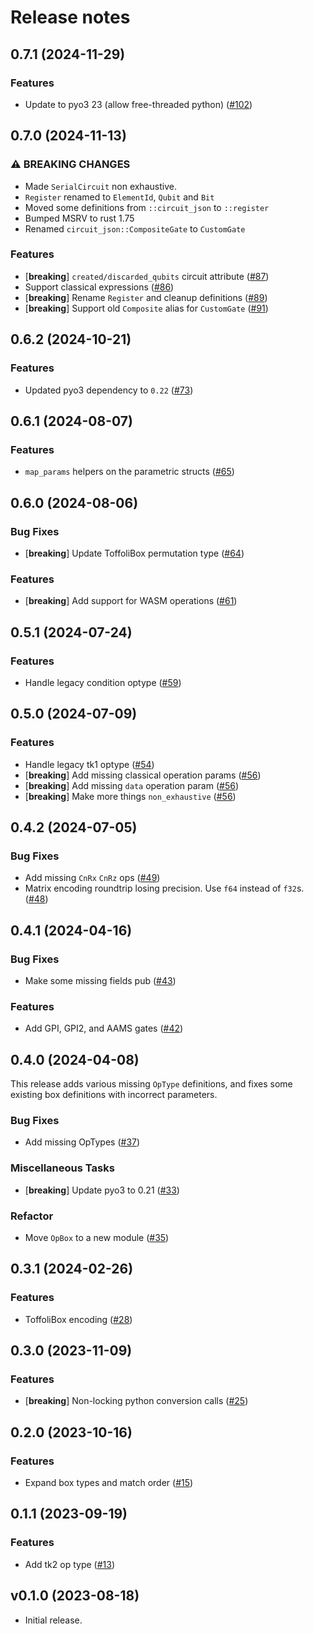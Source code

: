 # Release notes

## 0.7.1 (2024-11-29)

### Features

- Update to pyo3 23 (allow free-threaded python) ([#102](https://github.com/CQCL/tket-json-rs/pull/102))


## 0.7.0 (2024-11-13)

### ⚠ BREAKING CHANGES

- Made `SerialCircuit` non exhaustive.
- `Register` renamed to `ElementId`, `Qubit` and `Bit`
- Moved some definitions from `::circuit_json` to `::register`
- Bumped MSRV to rust 1.75
- Renamed `circuit_json::CompositeGate` to `CustomGate`

### Features

- [**breaking**] `created/discarded_qubits` circuit attribute ([#87](https://github.com/CQCL/tket-json-rs/pull/87))
- Support classical expressions ([#86](https://github.com/CQCL/tket-json-rs/pull/86))
- [**breaking**] Rename `Register` and cleanup definitions ([#89](https://github.com/CQCL/tket-json-rs/pull/89))
- [**breaking**] Support old `Composite` alias for `CustomGate` ([#91](https://github.com/CQCL/tket-json-rs/pull/91))



## 0.6.2 (2024-10-21)

### Features

- Updated pyo3 dependency to `0.22` ([#73](https://github.com/CQCL/tket-json-rs/pull/73))


## 0.6.1 (2024-08-07)

### Features

- `map_params` helpers on the parametric structs ([#65](https://github.com/CQCL/tket-json-rs/pull/65))


## 0.6.0 (2024-08-06)

### Bug Fixes

- [**breaking**] Update ToffoliBox permutation type ([#64](https://github.com/CQCL/tket-json-rs/pull/64))

### Features

- [**breaking**] Add support for WASM operations ([#61](https://github.com/CQCL/tket-json-rs/pull/61))


## 0.5.1 (2024-07-24)

### Features

- Handle legacy condition optype ([#59](https://github.com/CQCL/tket-json-rs/pull/59))


## 0.5.0 (2024-07-09)

### Features

- Handle legacy tk1 optype  ([#54](https://github.com/CQCL/tket-json-rs/pull/54))
- [**breaking**] Add missing classical operation params ([#56](https://github.com/CQCL/tket-json-rs/pull/56))
- [**breaking**] Add missing `data` operation param ([#56](https://github.com/CQCL/tket-json-rs/pull/56))
- [**breaking**] Make more things `non_exhaustive` ([#56](https://github.com/CQCL/tket-json-rs/pull/56))


## 0.4.2 (2024-07-05)

### Bug Fixes

- Add missing `CnRx` `CnRz` ops ([#49](https://github.com/CQCL/tket-json-rs/pull/49))
- Matrix encoding roundtrip losing precision. Use `f64` instead of `f32`s. ([#48](https://github.com/CQCL/tket-json-rs/pull/48))


## 0.4.1 (2024-04-16)

### Bug Fixes

- Make some missing fields pub ([#43](https://github.com/CQCL/tket-json-rs/pull/43))

### Features

- Add GPI, GPI2, and AAMS gates ([#42](https://github.com/CQCL/tket-json-rs/pull/42))


## 0.4.0 (2024-04-08)

This release adds various missing `OpType` definitions, and fixes some existing box definitions with incorrect parameters.

### Bug Fixes

- Add missing OpTypes ([#37](https://github.com/CQCL/tket-json-rs/pull/37))

### Miscellaneous Tasks

- [**breaking**] Update pyo3 to 0.21 ([#33](https://github.com/CQCL/tket-json-rs/pull/33))

### Refactor

- Move `OpBox` to a new module ([#35](https://github.com/CQCL/tket-json-rs/pull/35))


## 0.3.1 (2024-02-26)

### Features

- ToffoliBox encoding ([#28](https://github.com/CQCL/tket-json-rs/pull/28))

## 0.3.0 (2023-11-09)

### Features

- [**breaking**] Non-locking python conversion calls ([#25](https://github.com/CQCL/tket-json-rs/pull/25))

## 0.2.0 (2023-10-16)

### Features

- Expand box types and match order ([#15](https://github.com/CQCL/tket-json-rs/pull/15))

## 0.1.1 (2023-09-19)

### Features

- Add tk2 op type ([#13](https://github.com/CQCL/tket-json-rs/pull/13))

## v0.1.0 (2023-08-18)

-   Initial release.
